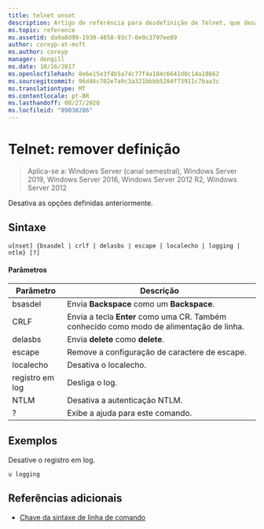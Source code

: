 ```yaml
---
title: telnet unset
description: Artigo de referência para desdefinição de Telnet, que desativa as opções definidas anteriormente.
ms.topic: reference
ms.assetid: da9a0d99-1930-4858-93c7-0e9c3797ee09
author: coreyp-at-msft
ms.author: coreyp
manager: dongill
ms.date: 10/16/2017
ms.openlocfilehash: 8e6e15e3f4b5a74c77f4a184c6641d0c14a18662
ms.sourcegitcommit: 96d46c702e7a9c3a321bbbb5284f73911c7baa3c
ms.translationtype: MT
ms.contentlocale: pt-BR
ms.lasthandoff: 08/27/2020
ms.locfileid: "89038286"
---
```

# <a name="telnet-unset"></a>Telnet: remover definição

> Aplica-se a: Windows Server (canal semestral), Windows Server 2019, Windows Server 2016, Windows Server 2012 R2, Windows Server 2012

Desativa as opções definidas anteriormente.

## <a name="syntax"></a>Sintaxe
```
u[nset] {bsasdel | crlf | delasbs | escape | localecho | logging | ntlm} [?]
```
#### <a name="parameters"></a>Parâmetros
|Parâmetro|Descrição|
|-------|--------|
|bsasdel|Envia **Backspace** como um **Backspace**.|
|CRLF|Envia a tecla **Enter** como uma CR. Também conhecido como modo de alimentação de linha.|
|delasbs|Envia **delete** como **delete**.|
|escape|Remove a configuração de caractere de escape.|
|localecho|Desativa o localecho.|
|registro em log|Desliga o log.|
|NTLM|Desativa a autenticação NTLM.|
|?|Exibe a ajuda para este comando.|
## <a name="examples"></a>Exemplos
Desative o registro em log.
```
u logging
```
## <a name="additional-references"></a>Referências adicionais
- [Chave da sintaxe de linha de comando](command-line-syntax-key.md)
